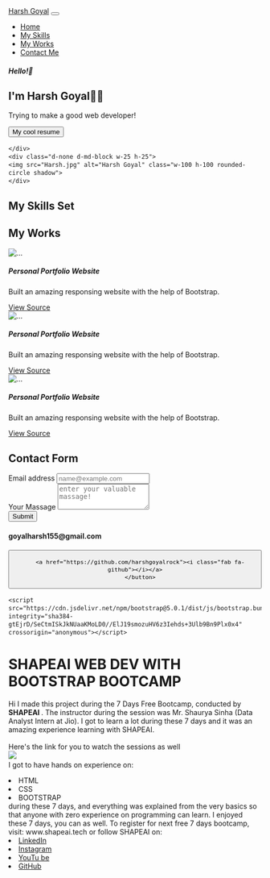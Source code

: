 <!DOCTYPE html>
<html>
  <head>
    <meta charset="utf-8">
    <meta name="viewport" content="width=device-width">
    <title>repl.it</title>
    <link href="https://cdn.jsdelivr.net/npm/bootstrap@5.0.1/dist/css/bootstrap.min.css" rel="stylesheet" integrity="sha384-+0n0xVW2eSR5OomGNYDnhzAbDsOXxcvSN1TPprVMTNDbiYZCxYbOOl7+AMvyTG2x" crossorigin="anonymous">
    <script src="https://kit.fontawesome.com/c1525bb01a.js" crossorigin="anonymous"></script>
  </head>
  <body>

  <!-- Navbar -->
  <nav class="navbar sticky-top navbar-expand-lg navbar-dark bg-info">
  <div class="container-fluid">
    <a class="navbar-brand" href="#">Harsh Goyal</a>
    <button class="navbar-toggler" type="button" data-bs-toggle="collapse" data-bs-target="#navbarSupportedContent" aria-controls="navbarSupportedContent" aria-expanded="false" aria-label="Toggle navigation">
      <span class="navbar-toggler-icon"></span>
    </button>
    <div class="collapse navbar-collapse" id="navbarSupportedContent">
      <ul class="navbar-nav me-auto mb-2 mb-lg-0">
        <li class="nav-item">
          <a class="nav-link active" aria-current="page" href="#hero">Home</a>
        </li>
        <li class="nav-item">
          <a class="nav-link" href="#skills">My Skills</a>
        </li>
        <li class="nav-item">
          <a class="nav-link" href="#works">My Works</a>
        </li>
        <li class="nav-item">
          <a class="nav-link" href="#contact">Contact Me</a>
        </li> 
      </ul>
    </div>
  </div>
</nav>

<main class="container mt-3">
  <section id="hero" class="d-flex justify-content-sm-center justify-content-md-evenly align-items-sm-center flex-column-reverse gap-3 flex-md-row">
    <!-- Hero -->
    <div class="d-flex justify-content-sm-center align-items-sm-center flex-column justify-content-md-start align-items-md-start">
      <h5>Hello!👋</h5>
      <h1>I'm Harsh Goyal👨‍🚀</h1>
      <p>Trying to make a good web developer!</p>
      <button class="btn btn-info btn-sm">My cool resume</button>
    </div>
    <div class="d-md-none w-50 w-50">
      
    </div>
    <div class="d-none d-md-block w-25 h-25">
    <img src="Harsh.jpg" alt="Harsh Goyal" class="w-100 h-100 rounded-circle shadow">
    </div> 
  </section>
  <section id="skills" class="mt-5 p-4">
  <!-- My skills -->
  <h1 class="text-info text-center">My Skills Set</h1>
  <div class="mt-4 d-md-none d-flex justify-content-evenly">
    <i class="fab fa-html5 fa-3x" style="color:#f4470b;"></i>
    <i class="fab fa-css3-alt fa-3x text-primary"></i>
    <i class="fab fa-bootstrap fa-3x" style="color:#730fef"></i>
  </div>
  <div class="mt-4 d-none d-md-flex justify-content-evenly">
    <i class="fab fa-html5 fa-7x" style="color:#f4470b;"></i>
    <i class="fab fa-css3-alt fa-7x text-primary"></i>
    <i class="fab fa-bootstrap fa-7x" style="color:#730fef"></i>
  </div>
  </section>
  <section id="works" class="mt-4 p-4">
  <!-- My works -->
  <h1 class="text-info text-center">My Works</h1>
  <div class="row">
    <div class="col-sm col-md-4">
  <div class="card mt-3 mb-2">
  <img src="https://images.unsplash.com/photo-1498050108023-c5249f4df085?ixid=MnwxMjA3fDB8MHxwaG90by1wYWdlfHx8fGVufDB8fHx8&ixlib=rb-1.2.1&auto=format&fit=crop&w=1052&q=80" class="card-img-top" alt="...">
  <div class="card-body">
    <h5 class="card-title">Personal Portfolio Website</h5>
    <p class="card-text">Built an amazing responsing website with the help of Bootstrap.</p>
    <a href="#" class="btn btn-dark">View Source<i class="fab fa-github"></i></a>
  </div>
  </div>
     </div>
     <div class="col-sm col-md-4">
  <div class="card mt-3 mb-2">
  <img src="https://images.unsplash.com/photo-1498050108023-c5249f4df085?ixid=MnwxMjA3fDB8MHxwaG90by1wYWdlfHx8fGVufDB8fHx8&ixlib=rb-1.2.1&auto=format&fit=crop&w=1052&q=80" class="card-img-top" alt="...">
  <div class="card-body">
    <h5 class="card-title">Personal Portfolio Website</h5>
    <p class="card-text">Built an amazing responsing website with the help of Bootstrap.</p>
    <a href="#" class="btn btn-dark">View Source<i class="fab fa-github"></i></a>
  </div>
  </div>
     </div>
     <div class="col-sm col-md-4">
  <div class="card mt-3 mb-2">
  <img src="https://images.unsplash.com/photo-1498050108023-c5249f4df085?ixid=MnwxMjA3fDB8MHxwaG90by1wYWdlfHx8fGVufDB8fHx8&ixlib=rb-1.2.1&auto=format&fit=crop&w=1052&q=80" class="card-img-top" alt="...">
  <div class="card-body">
    <h5 class="card-title">Personal Portfolio Website</h5>
    <p class="card-text">Built an amazing responsing website with the help of Bootstrap.</p>
    <a href="#" class="btn btn-dark">View Source<i class="fab fa-github"></i></a>
  </div>
  </div>
     </div>
  
  </div>
  </section>
  <section id="contact" class="mt-4 py-4">
  <!-- Contact me -->
  <h1 class="text-info text-center">Contact Form</h1>
<div class="row">
  <div class="col-sm col-md-8">
   <form>
     <div class="mb-3">
  <label for="exampleFormControlInput1" class="form-label">Email address</label>
  <input type="email" required class="form-control" id="exampleFormControlInput1" placeholder="name@example.com">
</div>
<div class="mb-3">
  <label for="exampleFormControlTextarea1" class="form-label">Your Massage</label>
  <textarea class="form-control" id="exampleFormControlTextarea1" required placeholder="enter your valuable massage!" rows="3"></textarea>
</div>
<button type="submit" class="btn btn-info">Submit</button>
   </form>
  </div>
  <div class="col-sm col-md-4">
   <div class="mt-3">
     <h4><i class="fas fa-at text-info"></i>goyalharsh155@gmail.com </h4>
     <button type="button" class="btn btn-link">

       <a href="https://github.com/harshgoyalrock"><i class="fab fa-github"></i></a>
       </button>

   </div>
  </div>
  </section>
</main>

    <script src="https://cdn.jsdelivr.net/npm/bootstrap@5.0.1/dist/js/bootstrap.bundle.min.js" integrity="sha384-gtEjrD/SeCtmISkJkNUaaKMoLD0//ElJ19smozuHV6z3Iehds+3Ulb9Bn9Plx0x4" crossorigin="anonymous"></script>
  </body>
</html>
  
  
  
  
 
  
  
  
# SHAPEAI WEB DEV WITH BOOTSTRAP BOOTCAMP
Hi I made this project during the 7 Days Free Bootcamp, conducted by <b> SHAPEAI
</b>.
The instructor during the session was Mr. Shaurya Sinha (Data Analyst Intern at Jio). I got to
learn a lot during these 7 days and it was an amazing experience learning with SHAPEAI.
<br><br>Here's the link for you to watch the sessions as well<br>
<a href="https://www.youtube.com/playlist?list=PL7zl8TDRnbumsiEeX4lkDw5D_NZ1WVEy3"> <img src="https://github.com/ShapeAI/PYTHON-AND-DATA-ANALYTICS/blob/main/YOUTUBE%20THUMBNAIL.png"> </a>
<br>I got to have hands on experience on:
<li>HTML
<li>CSS
<li>BOOTSTRAP
<br>during these 7 days, and everything was explained from the very basics so that
anyone with zero experience on programming can learn.
I enjoyed these 7 days, you can as well. To register for next free 7 days bootcamp, visit:
www.shapeai.tech
or follow SHAPEAI on:
<li><a href=
"https://in.linkedin.com/company/shapeai">LinkedIn</a>
<li><a href=
"https://www.instagram.com/shape.ai/?hl=en">Instagram</a>
<li><a
href=
"https://www.youtube.com/channel/UCTUvDLTW9meuDXWcbmISPdA">YouTu
be</a>
<li><a href=
"https://github.com/shapeai">GitHub</a>
